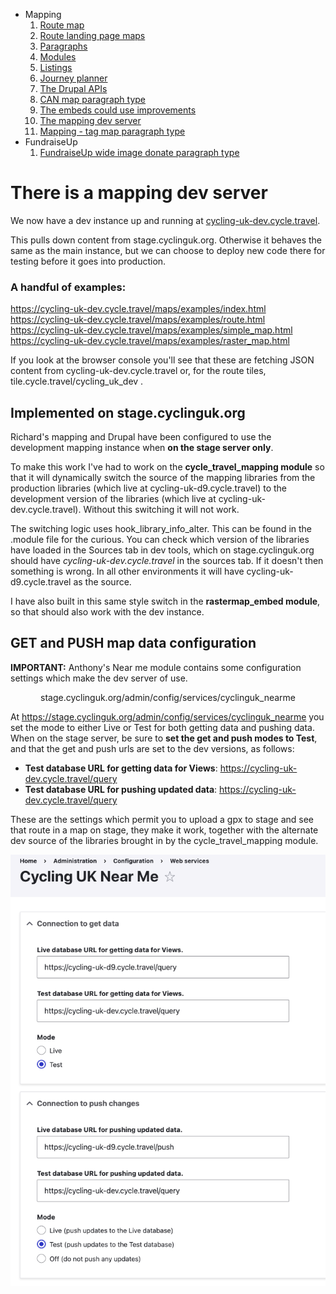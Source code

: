 * Mapping
    1. [Route map](route-content-type.md)
    2. [Route landing page maps](route-landing-page-content-type.md)
    3. [Paragraphs](paragraph-embeds.md)
    4. [Modules](relevant-modules.md)
    5. [Listings](listing-pages.md)
    6. [Journey planner](journey-planner.md)
    7. [The Drupal APIs](api.md)
    8. [CAN map paragraph type](can.md)
    9. [The embeds could use improvements](embed-improvement-notes.md)
    10. [The mapping dev server](devserver.md)
    11. [Mapping - tag map paragraph type](tagmap.md)
* FundraiseUp
    1. [FundraiseUp wide image donate paragraph type](fundraiseup-wide.md)


# There is a mapping dev server

We now have a dev instance up and running at [cycling-uk-dev.cycle.travel](https://cycling-uk-dev.cycle.travel/).

This pulls down content from stage.cyclinguk.org. Otherwise it behaves the same as the main instance, but we can choose to deploy new code there for testing before it goes into production.

### A handful of examples:

https://cycling-uk-dev.cycle.travel/maps/examples/index.html
https://cycling-uk-dev.cycle.travel/maps/examples/route.html
https://cycling-uk-dev.cycle.travel/maps/examples/simple_map.html
https://cycling-uk-dev.cycle.travel/maps/examples/raster_map.html

If you look at the browser console you'll see that these are fetching JSON content from cycling-uk-dev.cycle.travel or, for the route tiles, tile.cycle.travel/cycling_uk_dev .

## Implemented on stage.cyclinguk.org

Richard's mapping and Drupal have been configured to use the development mapping instance when **on the stage server only**.

To make this work I've had to work on the **cycle_travel_mapping module** so that it will dynamically switch the source of the mapping libraries from the production libraries (which live at cycling-uk-d9.cycle.travel) to the development version of the libraries (which live at cycling-uk-dev.cycle.travel). Without this switching it will not work.

The switching logic uses hook_library_info_alter.  This can be found in the .module file for the curious. You can check which version of the libraries have loaded in the Sources tab in dev tools, which on stage.cyclinguk.org should have *cycling-uk-dev.cycle.travel* in the sources tab. If it doesn't then something is wrong.  In all other environments it will have cycling-uk-d9.cycle.travel as the source.

I have also built in this same style switch in the **rastermap_embed module**, so that should also work with the dev instance.

## GET and PUSH map data configuration

**IMPORTANT:** Anthony's Near me module contains some configuration settings which make the dev server of use.
<p style="text-align: center;">stage.cyclinguk.org/admin/config/services/cyclinguk_nearme</p>

At https://stage.cyclinguk.org/admin/config/services/cyclinguk_nearme you set the mode to either Live or Test for both getting data and pushing data.  When on the stage server, be sure to **set the get and push modes to Test**, and that the get and push urls are set to the dev versions, as follows:

* **Test database URL for getting data for Views**: https://cycling-uk-dev.cycle.travel/query
* **Test database URL for pushing updated data**: https://cycling-uk-dev.cycle.travel/query

These are the settings which permit you to upload a gpx to stage and see that route in a map on stage, they make it work, together with the alternate dev source of the libraries brought in by the cycle_travel_mapping module.

![mapping_docs_nearme_dev](assets/mapping_docs_nearme_dev.png)
